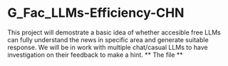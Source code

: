 # G_Fac_LLMs-Efficiency-CHN
This project will demostrate a basic idea of whether accesible free LLMs can fully understand the news in specific area and generate suitable response. We will be in work with multiple chat/casual LLMs to have investigation on their feedback to make a hint.
** The file **
